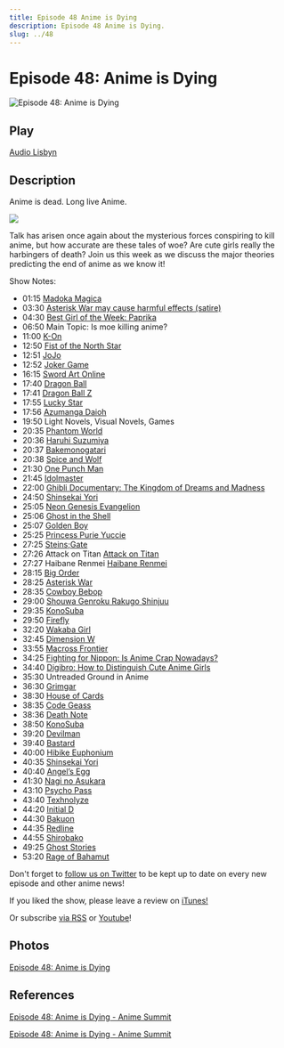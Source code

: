 ```yaml
---
title: Episode 48 Anime is Dying
description: Episode 48 Anime is Dying.
slug: ../48
---
```


# Episode 48: Anime is Dying

![Episode 48: Anime is Dying](https://i.imgur.com/F8Ov6w2.png)

## Play

[Audio Lisbyn](http://traffic.libsyn.com/ranime/final_48_mixdown.mp3)

## Description

Anime is dead. Long live Anime.

[![](https://i.imgur.com/EPnQc1R.png)](http://traffic.libsyn.com/ranime/final_48_mixdown.mp3)

Talk has arisen once again about the mysterious forces conspiring to kill anime, but how accurate are these tales of woe? Are cute girls really the harbingers of death? Join us this week as we discuss the major theories predicting the end of anime as we know it!

Show Notes:

*   01:15 [Madoka Magica](http://myanimelist.net/anime/9756/Mahou_Shoujo_Madoka%E2%98%85Magica?q=madoka%20m)
*   03:30 [Asterisk War may cause harmful effects (satire)](http://www.animemaru.com/web-safety-experts-warn-against-accidentally-watching-the-asterisk-war/)
*   04:30 [Best Girl of the Week: Paprika](http://myanimelist.net/character/3797/Paprika)
*   06:50 Main Topic: Is moe killing anime?
*   11:00 [K-On](http://myanimelist.net/anime/5680/K-On?q=k-on)
*   12:50 [Fist of the North Star](http://myanimelist.net/anime/967/Hokuto_no_Ken?q=fist%20of%20t)
*   12:51 [JoJo](http://myanimelist.net/anime/14719/JoJo_no_Kimyou_na_Bouken_TV?q=jojo)
*   12:52 [Joker Game](http://myanimelist.net/anime/31405/Joker_Game?q=joker%20game)
*   16:15 [Sword Art Online](http://myanimelist.net/anime/11757/Sword_Art_Online?q=sword%20art)
*   17:40 [Dragon Ball](http://myanimelist.net/anime/223/Dragon_Ball?q=dragon%20)
*   17:41 [Dragon Ball Z](http://myanimelist.net/anime/813/Dragon_Ball_Z?q=dragon%20)
*   17:55 [Lucky Star](http://myanimelist.net/anime/1887/Lucky%E2%98%86Star?q=lucky%20star)
*   17:56 [Azumanga Daioh](http://myanimelist.net/anime/66/Azumanga_Daioh?q=azuman)
*   19:50 Light Novels, Visual Novels, Games
*   20:35 [Phantom World](http://myanimelist.net/anime/31442/Musaigen_no_Phantom_World?q=phantom%20wo)
*   20:36 [Haruhi Suzumiya](http://myanimelist.net/anime/849/Suzumiya_Haruhi_no_Yuuutsu?q=haruh)
*   20:37 [Bakemonogatari](http://myanimelist.net/anime/5081/Bakemonogatari?q=bakemo)
*   20:38 [Spice and Wolf](http://myanimelist.net/anime/2966/Ookami_to_Koushinryou)
*   21:30 [One Punch Man](http://myanimelist.net/anime/30276/One_Punch_Man?q=one%20punch%20man)
*   21:45 [Idolmaster](http://myanimelist.net/anime/10278/The_iDOLMSTER?q=idolmaster)
*   22:00 [Ghibli Documentary: The Kingdom of Dreams and Madness](http://www.imdb.com/title/tt3204392/)
*   24:50 [Shinsekai Yori](http://myanimelist.net/anime/13125/Shinsekai_yori?q=shinsek)
*   25:05 [Neon Genesis Evangelion](http://myanimelist.net/anime/30/Neon_Genesis_Evangelion?q=evangel)
*   25:06 [Ghost in the Shell](http://myanimelist.net/anime/43/Ghost_in_the_Shell?q=ghost%20in%20the%20sh)
*   25:07 [Golden Boy](http://myanimelist.net/anime/268/Golden_Boy?q=golden%20b)
*   25:25 [Princess Purie Yuccie](http://myanimelist.net/anime/327/Puchi_Puri_Yuushi "http://myanimelist.net/anime/327/Puchi_Puri_Yuushi")
*   27:25 [Steins;Gate](http://myanimelist.net/anime/9253/Steins_Gate?q=stei)
*   27:26 Attack on Titan [Attack on Titan](http://myanimelist.net/anime/16498/Shingeki_no_Kyojin?q=attack)
*   27:27 Haibane Renmei [Haibane Renmei](http://myanimelist.net/anime/387/Haibane_Renmei?q=haiba)
*   28:15 [Big Order](http://myanimelist.net/anime/31904/Big_Order_TV)
*   28:25 [Asterisk War](http://myanimelist.net/anime/30544/Gakusen_Toshi_Asterisk?q=asteris)
*   28:35 [Cowboy Bebop](http://myanimelist.net/anime/1/Cowboy_Bebop?q=cowb)
*   29:00 [Shouwa Genroku Rakugo Shinjuu](http://myanimelist.net/anime/28735/Shouwa_Genroku_Rakugo_Shinjuu?q=shouwa%20g)
*   29:35 [KonoSuba](http://myanimelist.net/anime/30831/Kono_Subarashii_Sekai_ni_Shukufuku_wo?q=konosu)
*   29:50 [Firefly](http://www.imdb.com/title/tt0303461/)
*   32:20 [Wakaba Girl](http://myanimelist.net/anime/30355/WakabaGirl?q=wakaba)
*   32:45 [Dimension W](http://myanimelist.net/anime/31163/Dimension_W?q=dimension%20)
*   33:55 [Macross Frontier](http://myanimelist.net/anime/3572/Macross_F?q=macross%20frontier)
*   34:25 [Fighting for Nippon: Is Anime Crap Nowadays?](https://www.youtube.com/watch?v=9PBgkR_M648)
*   34:40 [Digibro: How to Distinguish Cute Anime Girls](https://www.youtube.com/watch?v=YLIMHh6GclA)
*   35:30 Untreaded Ground in Anime
*   36:30 [Grimgar](http://myanimelist.net/anime/31859/Hai_to_Gensou_no_Grimgar?q=grimgar)
*   38:30 [House of Cards](http://www.imdb.com/title/tt1856010/?ref_=nv_sr_1)
*   38:35 [Code Geass](http://myanimelist.net/anime/1575/Code_Geass__Hangyaku_no_Lelouch?q=code%20g)
*   38:36 [Death Note](http://myanimelist.net/anime/1535/Death_Note?q=death%20note)
*   38:50 [KonoSuba](http://myanimelist.net/anime/30831/Kono_Subarashii_Sekai_ni_Shukufuku_wo?q=konosu)
*   39:20 [Devilman](http://myanimelist.net/anime/2252/Devilman?q=devilman)
*   39:40 [Bastard](http://myanimelist.net/anime/404/Bastard__Ankoku_no_Hakai_Kami?q=bastard)
*   40:00 [Hibike Euphonium](http://myanimelist.net/anime/27989/Hibike_Euphonium?q=euphon)
*   40:35 [Shinsekai Yori](http://myanimelist.net/anime/13125/Shinsekai_yori?q=shins)
*   40:40 [Angel’s Egg](http://myanimelist.net/anime/885/Tenshi_no_Tamago?q=angel%27s)
*   41:30 [Nagi no Asukara](http://myanimelist.net/anime/16067/Nagi_no_Asukara?q=nagi%20no)
*   43:10 [Psycho Pass](http://myanimelist.net/anime/13601/Psycho-Pass?q=psycho%20p)
*   43:40 [Texhnolyze](http://myanimelist.net/anime/26/Texhnolyze?q=texhn)
*   44:20 [Initial D](http://myanimelist.net/anime/185/Initial_D_First_Stage?q=initial%20d)
*   44:30 [Bakuon](http://myanimelist.net/anime/30795/Bakuon?q=bakuo)
*   44:35 [Redline](http://myanimelist.net/anime/6675/Redline?q=redli)
*   44:55 [Shirobako](http://myanimelist.net/anime/25835/Shirobako?q=shirob)
*   49:25 [Ghost Stories](http://myanimelist.net/anime/1281/Gakkou_no_Kaidan?q=ghost%20stor)
*   53:20 [Rage of Bahamut](http://myanimelist.net/anime/21843/Shingeki_no_Bahamut__Genesis?q=rage%20)

Don't forget to [follow us on Twitter](https://twitter.animesummit.net/) to be kept up to date on every new episode and other anime news!

If you liked the show, please leave a review on [iTunes!](http://itunes.animesummit.net/)

Or subscribe [via RSS](http://ranime.libsyn.com/rss) or [Youtube](http://yt.animesummit.net/)!

## Photos

[Episode 48: Anime is Dying](https://i.imgur.com/F8Ov6w2.png)

## References

[Episode 48: Anime is Dying - Anime Summit](https://web.archive.org/web/20160521133559/http://animesummit.net/episode-48-anime-is-dying)

[Episode 48: Anime is Dying - Anime Summit](http://animesummit.net/episode-48-anime-is-dying)